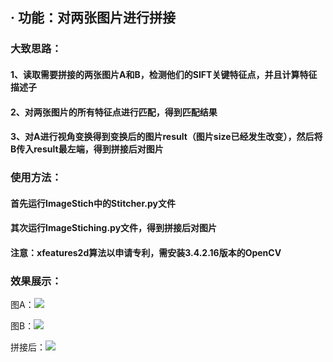 ##  · 功能：对两张图片进行拼接

### 大致思路：

#### 1、读取需要拼接的两张图片A和B，检测他们的SIFT关键特征点，并且计算特征描述子

#### 2、对两张图片的所有特征点进行匹配，得到匹配结果
#### 3、对A进行视角变换得到变换后的图片result（图片size已经发生改变），然后将B传入result最左端，得到拼接后对图片

### 使用方法：
#### 首先运行ImageStich中的Stitcher.py文件

#### 其次运行ImageStiching.py文件，得到拼接后对图片

#### **注意：xfeatures2d算法以申请专利，需安装3.4.2.16版本的OpenCV**

### 效果展示：

图A：![](/Users/yaa/Desktop/Github/Computer-Vision/实战3_图像拼接/ImageStich/left_01.png)

图B：![](/Users/yaa/Desktop/Github/Computer-Vision/实战3_图像拼接/ImageStich/right_01.png)

拼接后：![](/Users/yaa/Desktop/Github/Computer-Vision/实战3_图像拼接/ImageStich/result.png)

